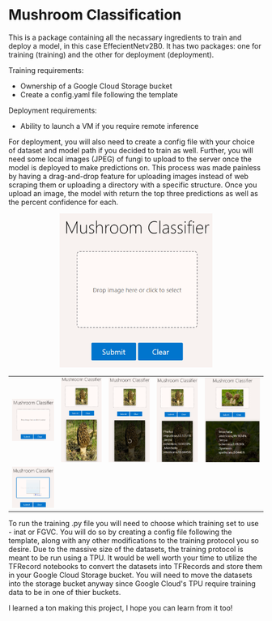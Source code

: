 # Mushroom Classification
This is a package containing all the necassary ingredients to train and deploy a model, in this case EffecientNetv2B0. It has two packages: one for training (training) and the other for deployment (deployment). 

Training requirements:
- Ownership of a Google Cloud Storage bucket
- Create a config.yaml file following the template

Deployment requirements:
- Ability to launch a VM if you require remote inference

For deployment, you will also need to create a config file with your choice of dataset and model path if you decided to train as well. Further, you will need some local images (JPEG) of fungi to upload to the server once the model is deployed to make predictions on. This process was made painless by having a drag-and-drop feature for uploading images instead of web scraping them or uploading a directory with a specific structure. Once you upload an image, the model with return the top three predictions as well as the percent confidence for each.

<p align="center" width="100%">
    <img width="60%" src="github_images/Screenshot (105).png"> 
</p>

<table>
  <tr>
    <td><img src="github_images/Screenshot (105).png"></td>
    <td><img src="github_images/Screenshot (107).png"></td>
    <td><img src="github_images/Screenshot (108).png"></td>
    <td><img src="github_images/Screenshot (109).png"></td>
    <td><img src="github_images/Screenshot (110).png"></td>
  </tr>
  <tr>
    <td><img src="github_images/Screenshot (106).png"></td>
  </tr>
</table>

To run the training .py file you will need to choose which training set to use - inat or FGVC. You will do so by creating a config file following the template, along with any other modifications to the training protocol you so desire. Due to the massive size of the datasets, the training protocol is meant to be run using a TPU. It would be well worth your time to utilize the TFRecord notebooks to convert the datasets into TFRecords and store them in your Google Cloud Storage bucket. You will need to move the datasets into the storage bucket anyway since Google Cloud's TPU require training data to be in one of thier buckets.

I learned a ton making this project, I hope you can learn from it too!
